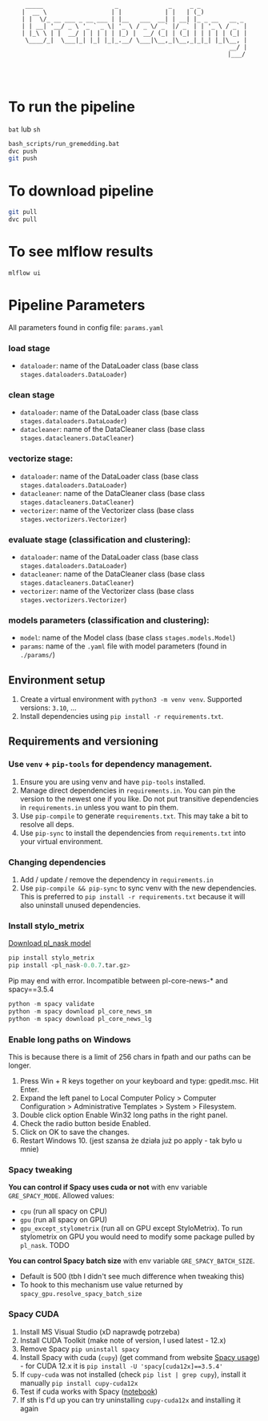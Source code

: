 <pre>
<code>
<p style="text-align: center;">
 _____                    _              _     _ _             
|  __ \                  | |            | |   | (_)            
| |  \/_ __ ___ _ __ ___ | |__   ___  __| | __| |_ _ __   __ _ 
| | __| '__/ _ \ '_ ` _ \| '_ \ / _ \/ _` |/ _` | | '_ \ / _` |
| |_\ \ | |  __/ | | | | | |_) |  __/ (_| | (_| | | | | | (_| |
 \____/_|  \___|_| |_| |_|_.__/ \___|\__,_|\__,_|_|_| |_|\__, |
                                                          __/ |
                                                         |___/
</p>
</code>
</pre>

# To run the pipeline
`bat` lub `sh`
```sh
bash_scripts/run_gremedding.bat
dvc push
git push
```

# To download pipeline
```sh
git pull
dvc pull
```

# To see mlflow results
```sh
mlflow ui
```

# Pipeline Parameters
All parameters found in config file: `params.yaml`

### load stage

- `dataloader`: name of the DataLoader class (base class `stages.dataloaders.DataLoader`)

### clean stage

- `dataloader`: name of the DataLoader class (base class `stages.dataloaders.DataLoader`)
- `datacleaner`: name of the DataCleaner class (base class `stages.datacleaners.DataCleaner`)

### vectorize stage:

- `dataloader`: name of the DataLoader class (base class `stages.dataloaders.DataLoader`)
- `datacleaner`: name of the DataCleaner class (base class `stages.datacleaners.DataCleaner`)
- `vectorizer`: name of the Vectorizer class (base class `stages.vectorizers.Vectorizer`)

### evaluate stage (classification and clustering):

- `dataloader`: name of the DataLoader class (base class `stages.dataloaders.DataLoader`)
- `datacleaner`: name of the DataCleaner class (base class `stages.datacleaners.DataCleaner`)
- `vectorizer`: name of the Vectorizer class (base class `stages.vectorizers.Vectorizer`)

### models parameters (classification and clustering):

- `model`: name of the Model class (base class `stages.models.Model`)
- `params`: name of the `.yaml` file with model parameters (found in `./params/`)


## Environment setup

1. Create a virtual environment with `python3 -m venv venv`. Supported versions: `3.10`, ...
2. Install dependencies using `pip install -r requirements.txt`.

## Requirements and versioning

### Use `venv` + `pip-tools` for dependency management.

1. Ensure you are using venv and have `pip-tools` installed.
2. Manage direct dependencies in `requirements.in`. You can pin the version to the newest one if you like.
Do not put transitive dependencies in `requirements.in` unless you want to pin them.
3. Use `pip-compile` to generate `requirements.txt`. This may take a bit to resolve all deps.
4. Use `pip-sync` to install the dependencies from `requirements.txt` into your virtual environment.

### Changing dependencies

1. Add / update / remove the dependency in `requirements.in`
2. Use `pip-compile && pip-sync` to sync venv with the new dependencies.
This is preferred to `pip install -r requirements.txt` because it will also uninstall unused dependencies.

### Install stylo_metrix
[Download pl_nask model](http://mozart.ipipan.waw.pl/~rtuora/spacy/)

```python
pip install stylo_metrix
pip install <pl_nask-0.0.7.tar.gz>
```

Pip may end with error. Incompatible between pl-core-news-* and spacy==3.5.4

```python
python -m spacy validate
python -m spacy download pl_core_news_sm
python -m spacy download pl_core_news_lg
```

### Enable long paths on Windows

This is because there is a limit of 256 chars in fpath and our paths can be longer.

1. Press Win + R keys together on your keyboard and type: gpedit.msc. Hit Enter.
2. Expand the left panel to Local Computer Policy > Computer Configuration > Administrative Templates > System > Filesystem.
3. Double click option Enable Win32 long paths in the right panel.
4. Check the radio button beside Enabled.
5. Click on OK to save the changes.
6. Restart Windows 10. (jest szansa że działa już po apply - tak było u mnie)


### Spacy tweaking

**You can control if Spacy uses cuda or not** with env variable `GRE_SPACY_MODE`. Allowed values:
- `cpu` (run all spacy on CPU)
- `gpu` (run all spacy on GPU)
- `gpu_except_stylometrix` (run all on GPU except StyloMetrix). To run stylometrix on GPU you would need to modify
some package pulled by `pl_nask`. TODO

**You can control Spacy batch size** with env variable `GRE_SPACY_BATCH_SIZE`.
- Default is 500 (tbh I didn't see much difference when tweaking this)
- To hook to this mechanism use value returned by `spacy_gpu.resolve_spacy_batch_size`

### Spacy CUDA

1. Install MS Visual Studio (xD naprawdę potrzeba)
2. Install CUDA Toolkit (make note of version, I used latest - 12.x)
3. Remove Spacy `pip uninstall spacy`
4. Install Spacy with cuda (`cupy`) (get command from website [Spacy usage](https://spacy.io/usage)) - for CUDA 12.x it is `pip install -U 'spacy[cuda12x]==3.5.4'`
5. If `cupy-cuda` was not installed (check `pip list | grep cupy`), install it manually `pip install cupy-cuda12x`
6. Test if cuda works with Spacy ([notebook](notebooks/spacy_cuda.ipynb))
7. If sth is f'd up you can try uninstalling `cupy-cuda12x` and installing it again

